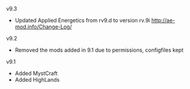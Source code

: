 v9.3
* Updated Applied Energetics from rv9.d to version rv.9i http://ae-mod.info/Change-Log/

v9.2 
* Removed the mods added in 9.1 due to permissions, configfiles kept


v9.1

* Added MystCraft
* Added HighLands
